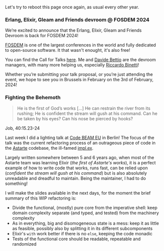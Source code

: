 Let's try to reboot this page once again, as usual every other year.

### Erlang, Elixir, Gleam and Friends devroom @ FOSDEM 2024

We’re excited to announce that the Erlang, Elixir, Gleam and Friends Devroom is back for FOSDEM 2024!

[FOSDEM](https://fosdem.org/2024/) is one of the largest conferences in the world and fully dedicated to open-source software.
It that wasn't enought, it's also free!

You can find the Call for Talks [here](https://beam-fosdem.dev/call-for-talks/).
Me and [Davide Bettio](https://blog.uninstall.it/) are the devroom managers, with many more helping us, especially [Riccardo Binetti](https://rbino.com/)!

Whether you’re submitting your talk proposal, or you’re just attending the event, we hope to see you in Brussels in February on the 3rd of February, 2024!

### Fighting the Behemoth
> He is the first of God’s works [...]
  He can restrain the river from its rushing;
  He is confident the stream will gush at his command.
  Can he be taken by his eyes?
  Can his nose be pierced by hooks?

Job, 40:15.23-24

Last week I did a lighting talk at [Code BEAM EU](https://codebeameurope.com/) in Berlin!
The focus of the talk was the current refactoring process of an outrageous piece of code
in the [Astarte](https://github.com/astarte-platform) codebase, the ill-famed [impl.ex](https://github.com/astarte-platform/astarte/blob/master/apps/astarte_data_updater_plant/lib/astarte_data_updater_plant/data_updater/impl.ex).

Largely written somewhere between 5 and 6 years ago, when most of the Astarte team was learning
Elixir (*the first of Astarte's works*), it is a perfect example of how to write code that works, runs fast, can be relied upon (*confident the stream will gush at his command*)
but is also absolutely unreadable and dreadful to maintain.
Being the maintainer, I had to do something!

I will make the slides available in the next days, for the moment the brief summary of this
WIP refactoring is:
- Divide the functional, (mostly) pure core from the imperative shell: keep domain complexity separate (and typed, and tested) from the machinery complexity
- As in everything, big and disomogeneous state is a mess: keep it as little as feasible, possibly also by splitting it in its different subcomponents
- Elixir's `with` work better if there is no `else`, keeping the code monadic
- Tests of the functional core should be readable, repeatable and randomized
